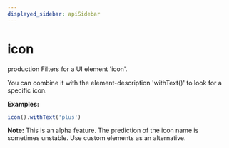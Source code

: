 ```yaml
---
displayed_sidebar: apiSidebar
---
```

# icon

 <span class="theme-doc-version-badge badge badge--success">production</span> 
Filters for a UI element 'icon'.

You can combine it with the element-description 'withText()' to look for a specific icon.

**Examples:** 
```typescript
icon().withText('plus')
```

**Note:** This is an alpha feature. The prediction of the icon name is sometimes unstable. Use custom elements as an alternative.


